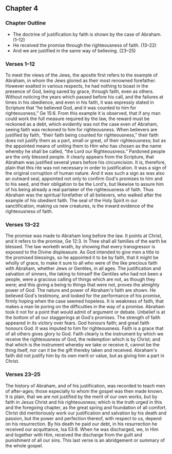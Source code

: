 ## Chapter 4

### Chapter Outline

- The doctrine of justification by faith is shown by the case of Abraham. (1–12)
- He received the promise through the righteousness of faith. (13–22)
- And we are justified in the same way of believing. (23–25)

### Verses 1–12

To meet the views of the Jews, the apostle first refers to the example of Abraham, in whom the Jews gloried as their most renowned forefather. However exalted in various respects, he had nothing to boast in the presence of God, being saved by grace, through faith, even as others. Without noticing the years which passed before his call, and the failures at times in his obedience, and even in his faith, it was expressly stated in Scripture that “he believed God, and it was counted to him for righteousness,” Ge 15:6. From this example it is observed, that if any man could work the full measure required by the law, the reward must be reckoned as a debt, which evidently was not the case even of Abraham, seeing faith was reckoned to him for righteousness. When believers are justified by faith, “their faith being counted for righteousness,” their faith does not justify them as a part, small or great, of their righteousness; but as the appointed means of uniting them to Him who has chosen as the name whereby he shall be called, “the Lord our Righteousness.” Pardoned people are the only blessed people. It clearly appears from the Scripture, that Abraham was justified several years before his circumcision. It is, therefore, plain that this rite was not necessary in order to justification. It was a sign of the original corruption of human nature. And it was such a sign as was also an outward seal, appointed not only to confirm God's promises to him and to his seed, and their obligation to be the Lord's, but likewise to assure him of his being already a real partaker of the righteousness of faith. Thus Abraham was the spiritual forefather of all believers, who walked after the example of his obedient faith. The seal of the Holy Spirit in our sanctification, making us new creatures, is the inward evidence of the righteousness of faith.

### Verses 13–22

The promise was made to Abraham long before the law. It points at Christ, and it refers to the promise, Ge 12:3. In Thee shall all families of the earth be blessed. The law worketh wrath, by showing that every transgressor is exposed to the Divine displeasure. As God intended to give men a title to the promised blessings, so he appointed it to be by faith, that it might be wholly of grace, to make it sure to all who were of the like precious faith with Abraham, whether Jews or Gentiles, in all ages. The justification and salvation of sinners, the taking to himself the Gentiles who had not been a people, were a gracious calling of things which are not, as though they were; and this giving a being to things that were not, proves the almighty power of God. The nature and power of Abraham's faith are shown. He believed God's testimony, and looked for the performance of his promise, firmly hoping when the case seemed hopeless. It is weakness of faith, that makes a man lie poring on the difficulties in the way of a promise. Abraham took it not for a point that would admit of argument or debate. Unbelief is at the bottom of all our staggerings at God's promises. The strength of faith appeared in its victory over fears. God honours faith; and great faith honours God. It was imputed to him for righteousness. Faith is a grace that of all others gives glory to God. Faith clearly is the instrument by which we receive the righteousness of God, the redemption which is by Christ; and that which is the instrument whereby we take or receive it, cannot be the thing itself, nor can it be the gift thereby taken and received. Abraham's faith did not justify him by its own merit or value, but as giving him a part in Christ.

### Verses 23–25

The history of Abraham, and of his justification, was recorded to teach men of after-ages; those especially to whom the gospel was then made known. It is plain, that we are not justified by the merit of our own works, but by faith in Jesus Christ and his righteousness; which is the truth urged in this and the foregoing chapter, as the great spring and foundation of all comfort. Christ did meritoriously work our justification and salvation by his death and passion, but the power and perfection thereof, with respect to us, depend on his resurrection. By his death he paid our debt, in his resurrection he received our acquittance, Isa 53:8. When he was discharged, we, in Him and together with Him, received the discharge from the guilt and punishment of all our sins. This last verse is an abridgement or summary of the whole gospel.

